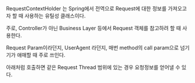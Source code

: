 RequestContextHolder 는 Spring에서 전역으로 Request에 대한 정보를 가져오고자 할 때 사용하는 유틸성 클래스이다.

 

주로, Controller가 아닌 Business Layer 등에서 Request 객체를 참고하려 할 때 사용한다.

Request Param이라던지, UserAgent 라던지, 매번 method의 call param으로 넘기기가 애매할 때 주로 쓰인다.

아래처럼 호출하면 같은 Request Thread 범위에 있는 경우 요청정보를 얻어낼 수 있다.